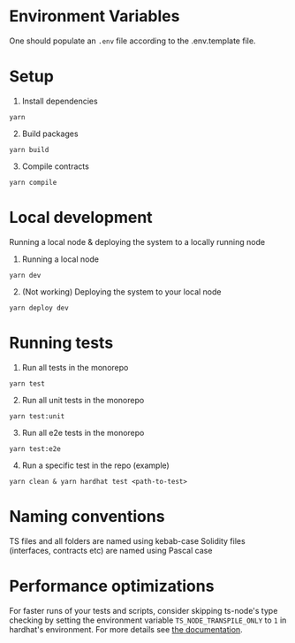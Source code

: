 # Environment Variables

One should populate an `.env` file according to the .env.template file.

# Setup

1. Install dependencies
```shell
yarn
```
2. Build packages
```shell
yarn build
```
3. Compile contracts
```shell
yarn compile
```

# Local development
Running a local node & deploying the system to a locally running node

1. Running a local node 
```shell
yarn dev
```

2. (Not working) Deploying the system to your local node
```shell
yarn deploy dev
```

# Running tests

1. Run all tests in the monorepo
```shell
yarn test
```

2. Run all unit tests in the monorepo
```shell
yarn test:unit
```

3. Run all e2e tests in the monorepo
```shell
yarn test:e2e
```

4. Run a specific test in the repo (example)
```shell
yarn clean & yarn hardhat test <path-to-test>
```

# Naming conventions

TS files and all folders are named using kebab-case
Solidity files (interfaces, contracts etc) are named using Pascal case

# Performance optimizations

For faster runs of your tests and scripts, consider skipping ts-node's type checking by setting the
environment variable `TS_NODE_TRANSPILE_ONLY` to `1` in hardhat's environment. For more details see
[the documentation](https://hardhat.org/guides/typescript.html#performance-optimizations).
